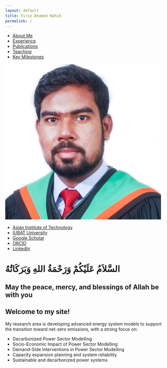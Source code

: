 ```yaml
---
layout: default 
title: Firuz Ahamed Nahid
permalink: /
---
```


<nav class="top-nav">
  <ul>
    <li><a href="/about/">About Me</a></li>
    <li><a href="/experience/">Experience</a></li>
    <li><a href="/publications/">Publications</a></li>
    <li><a href="/teaching/">Teaching</a></li>
    <li><a href="/milestones/">Key Milestones</a></li>
  </ul>
</nav>


<div class="sidebar">
  <img src="/image/Untitled design.png" alt="Profile Picture" class="profile-img">

  <ul class="sidebar-links">
  <li><a href="https://www.ait.ac.th" target="_blank"><i class="fas fa-university"></i> Asian Institute of Technology</a></li>
  <li><a href="https://eee.iubat.edu/faculty/" target="_blank"><i class="fas fa-university"></i> IUBAT University</a></li>
  <li><a href="https://scholar.google.com/citations?user=uqPruO4AAAAJ&hl=en" target="_blank"><i class="fab fa-google"></i> Google Scholar</a></li>
  <li><a href="https://orcid.org/0000-0002-2531-7640" target="_blank"><i class="fab fa-orcid"></i> ORCID</a></li>
  <li><a href="https://www.linkedin.com/in/firuz-ahamed-nahid/" target="_blank"><i class="fab fa-linkedin"></i> LinkedIn</a></li>
    
  </ul>
  
</div>

<div class="main-content">
  <h1> السَّلاَمُ عَلَيْكُمْ وَرَحْمَةُ اللهِ وَبَرَكَاتُهُ </h1>
  <h2> May the peace, mercy, and blessings of Allah be with you </h2>
  <h2> Welcome to my site! </h2>
  
  <p>My research area is developing advanced energy system models to support the transition toward net-zero emissions, with a strong focus on:</p>
  <ul>
    <li>Decarbonized Power Sector Modelling</li>
    <li>Socio-Economic Impact of Power Sector Modelling</li>
    <li>Demand-Side Interventions in Power Sector Modelling</li>
    <li>Capacity expansion planning and system reliability</li>
    <li>Sustainable and decarbonized power systems</li>
  </ul>
</div>
